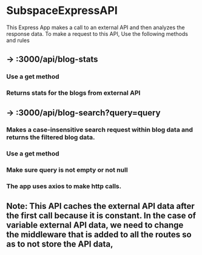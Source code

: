 # SubspaceExpressAPI
This Express App makes a call to an external API and then analyzes the response data.
To make a request to this API, Use the following methods and rules
## -> <localhost>:3000/api/blog-stats
###   Use a get method
### Returns stats for the blogs from external API
## -> <localhost>:3000/api/blog-search?query=query
 ###  Makes a case-insensitive search request within blog data and returns the filtered blog data.
 ###  Use a get method
 ###  Make sure query is not empty or not null
 ###  The app uses axios to make http calls.



## Note: This API caches the external API data after the first call because it is constant. In the case of variable external API data, we need to change the middleware that is added to all the routes so as to not store the API data,
